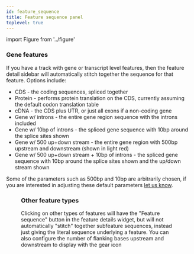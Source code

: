 ```yaml
---
id: feature_sequence
title: Feature sequence panel
toplevel: true
---
```


import Figure from '../figure'

### Gene features

If you have a track with gene or transcript level features, then the feature
detail sidebar will automatically stitch together the sequence for that
feature. Options include:

- CDS - the coding sequences, spliced together
- Protein - performs protein translation on the CDS, currently assuming the
  default codon translation table
- cDNA - the CDS plus UTR, or just all exons if a non-coding gene
- Gene w/ introns - the entire gene region sequence with the introns included
- Gene w/ 10bp of introns - the spliced gene sequence with 10bp around the
  splice sites shown
- Gene w/ 500 up+down stream - the entire gene region with 500bp upstream and
  downstream (shown in light red)
- Gene w/ 500 up+down stream + 10bp of introns - the spliced gene sequence with
  10bp around the splice sites shown and the up/down stream shown

Some of the parameters such as 500bp and 10bp are arbitrarily chosen, if you are
interested in adjusting these default parameters [let us know](/contact/).

<Figure caption="The sequence for the upstream and downstream, exons, and intron sequences shown in the feature details." src="/img/feature_detail_sequence.png" />

### Other feature types

Clicking on other types of features will have the "Feature sequence" button in
the feature details widget, but will not automatically "stitch" together
subfeature sequences, instead just giving the literal sequence underlying a
feature. You can also configure the number of flanking bases upstream and
downstream to display with the gear icon
